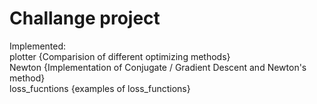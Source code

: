 # Challange project

Implemented:<br />
    plotter         {Comparision of different optimizing methods}<br />
    Newton          {Implementation of Conjugate / Gradient Descent and Newton's method}<br />
    loss_fucntions  {examples of loss_functions}<br />